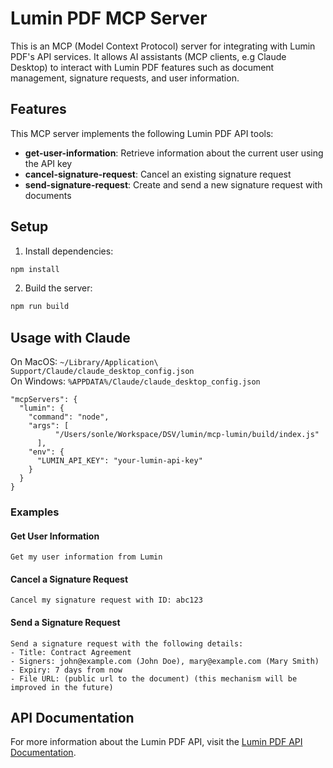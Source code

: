 # Lumin PDF MCP Server

This is an MCP (Model Context Protocol) server for integrating with Lumin PDF's API services. It allows AI assistants (MCP clients, e.g Claude Desktop) to interact with Lumin PDF features such as document management, signature requests, and user information.

## Features

This MCP server implements the following Lumin PDF API tools:

- **get-user-information**: Retrieve information about the current user using the API key
- **cancel-signature-request**: Cancel an existing signature request
- **send-signature-request**: Create and send a new signature request with documents

## Setup

1. Install dependencies:
```bash
npm install
```
2. Build the server:
```bash
npm run build
```

## Usage with Claude

On MacOS: `~/Library/Application\ Support/Claude/claude_desktop_config.json`  
On Windows: `%APPDATA%/Claude/claude_desktop_config.json`

```
"mcpServers": {
  "lumin": {
    "command": "node",
    "args": [
          "/Users/sonle/Workspace/DSV/lumin/mcp-lumin/build/index.js"
      ],
    "env": {
      "LUMIN_API_KEY": "your-lumin-api-key"
    }
  }
}
```

### Examples

#### Get User Information
```
Get my user information from Lumin
```

#### Cancel a Signature Request
```
Cancel my signature request with ID: abc123
```

#### Send a Signature Request
```
Send a signature request with the following details:
- Title: Contract Agreement
- Signers: john@example.com (John Doe), mary@example.com (Mary Smith)
- Expiry: 7 days from now
- File URL: (public url to the document) (this mechanism will be improved in the future)
```

## API Documentation

For more information about the Lumin PDF API, visit the [Lumin PDF API Documentation](https://developers.luminpdf.com/api/).
